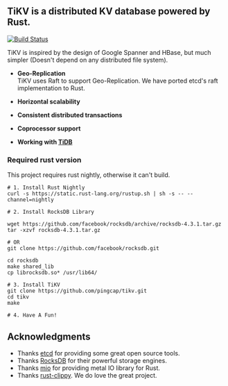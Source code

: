 ## TiKV is a distributed KV database powered by Rust.


[![Build Status](https://travis-ci.org/pingcap/tikv.svg?branch=master)](https://travis-ci.org/pingcap/tikv)


TiKV is inspired by the design of Google Spanner and HBase, but much simpler (Doesn't depend on any distributed file system).

- __Geo-Replication__  
TiKV uses Raft to support Geo-Replication. We have ported etcd's raft implementation to Rust.


- __Horizontal scalability__  


- __Consistent distributed transactions__  


- __Coprocessor support__  


- __Working with [TiDB](https://github.com/pingcap/tidb)__  

### Required rust version

This project requires rust nightly, otherwise it can't build.

```
# 1. Install Rust Nightly
curl -s https://static.rust-lang.org/rustup.sh | sh -s -- --channel=nightly

# 2. Install RocksDB Library

wget https://github.com/facebook/rocksdb/archive/rocksdb-4.3.1.tar.gz
tar -xzvf rocksdb-4.3.1.tar.gz

# OR
git clone https://github.com/facebook/rocksdb.git

cd rocksdb
make shared_lib
cp librocksdb.so* /usr/lib64/

# 3. Install TiKV
git clone https://github.com/pingcap/tikv.git
cd tikv
make

# 4. Have A Fun!
```

## Acknowledgments
- Thanks [etcd](https://github.com/coreos/etcd) for providing some great open source tools.
- Thanks [RocksDB](https://github.com/facebook/rocksdb) for their powerful storage engines.
- Thanks [mio](https://github.com/carllerche/mio) for providing metal IO library for Rust.
- Thanks [rust-clippy](https://github.com/Manishearth/rust-clippy). We do love the great project. 

